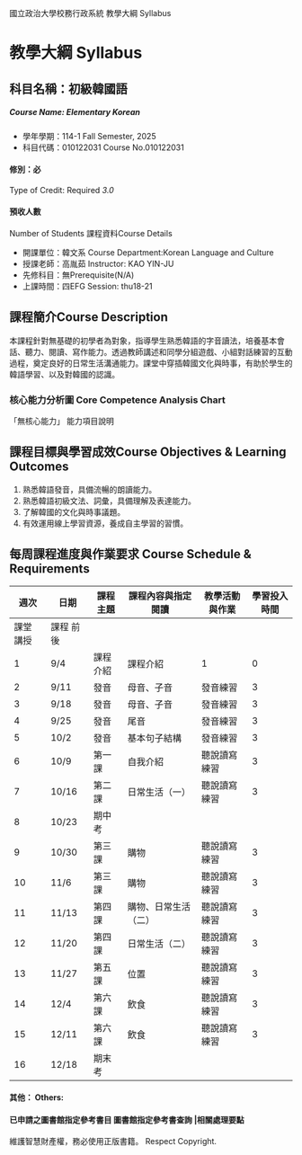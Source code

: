 國立政治大學校務行政系統 教學大綱 Syllabus
# 教學大綱 Syllabus
##  科目名稱：初級韓國語
#####  Course Name: Elementary Korean
  * 學年學期：114-1 Fall Semester, 2025 
  * 科目代碼：010122031 Course No.010122031
#### 修別：必
Type of Credit: Required 
_3.0_
#### 預收人數
Number of Students
課程資料Course Details
  * 開課單位：韓文系 Course Department:Korean Language and Culture 
  * 授課老師：高胤茹 Instructor: KAO YIN-JU 
  * 先修科目：無Prerequisite(N/A)
  * 上課時間：四EFG Session: thu18-21
##  課程簡介Course Description
本課程針對無基礎的初學者為對象，指導學生熟悉韓語的字音讀法，培養基本會話、聽力、閱讀、寫作能力。透過教師講述和同學分組遊戲、小組對話練習的互動過程，奠定良好的日常生活溝通能力。課堂中穿插韓國文化與時事，有助於學生的韓語學習、以及對韓國的認識。
###  核心能力分析圖 Core Competence Analysis Chart
「無核心能力」 
能力項目說明
##  課程目標與學習成效Course Objectives & Learning Outcomes 
  1. 熟悉韓語發音，具備流暢的朗讀能力。
  2. 熟悉韓語初級文法、詞彙，具備理解及表達能力。
  3. 了解韓國的文化與時事議題。
  4. 有效運用線上學習資源，養成自主學習的習慣。
##  每周課程進度與作業要求 Course Schedule & Requirements
週次 |  日期 |  課程主題 |  課程內容與指定閱讀 |  教學活動與作業 |  學習投入時間  
---|---|---|---|---|---  
課堂 講授 |  課程 前後  
1 |  9/4 |  課程介紹 |  課程介紹 |  1 |  0  
2 |  9/11 |  發音 |  母音、子音 |  發音練習 |  3 |  1  
3 |  9/18 |  發音 |  母音、子音 |  發音練習 |  3 |  1  
4 |  9/25 |  發音 |  尾音 |  發音練習 |  3 |  1  
5 |  10/2 |  發音 |  基本句子結構 |  發音練習 |  3 |  1  
6 |  10/9 |  第一課 |  自我介紹 |  聽說讀寫練習 |  3 |  1  
7 |  10/16 |  第二課 |  日常生活（一） |  聽說讀寫練習 |  3 |  1  
8 |  10/23 |  期中考  
9 |  10/30 |  第三課 |  購物 |  聽說讀寫練習 |  3 |  1  
10 |  11/6 |  第三課 |  購物 |  聽說讀寫練習 |  3 |  1  
11 |  11/13 |  第四課 |  購物、日常生活（二） |  聽說讀寫練習 |  3 |  1  
12 |  11/20 |  第四課 |  日常生活（二） |  聽說讀寫練習 |  3 |  1  
13 |  11/27 |  第五課 |  位置 |  聽說讀寫練習 |  3 |  1  
14 |  12/4 |  第六課 |  飲食 |  聽說讀寫練習 |  3 |  1  
15 |  12/11 |  第六課 |  飲食 |  聽說讀寫練習 |  3 |  1  
16 |  12/18 |  期末考  
####  其他： Others:
####  已申請之圖書館指定參考書目  圖書館指定參考書查詢 |相關處理要點
維護智慧財產權，務必使用正版書籍。 Respect Copyright.